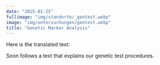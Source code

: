 ```yaml
---
date: "2025-01-25"
fullimage: "img/standorte/_gentest.webp"
image: "img/untersuchungen/gentest.webp"
title: "Genetic Marker Analysis"
---
```


Here is the translated text:

 Soon follows a text that explains our genetic test procedures.